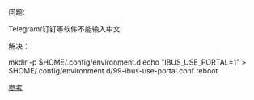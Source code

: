 问题:

Telegram/钉钉等软件不能输入中文

解决：

mkdir -p $HOME/.config/environment.d
echo "IBUS_USE_PORTAL=1" > $HOME/.config/environment.d/99-ibus-use-portal.conf
reboot

[参考](https://medium.com/hong-kong-linux-user-group/%E4%BF%AE%E6%AD%A3-telegram-desktop-%E5%8F%8A%E5%85%B6%E4%BB%96-qt-%E8%BB%9F%E4%BB%B6%E5%9C%A8-gnome-wayland-%E4%B8%8B%E7%9A%84-ibus-%E4%B8%AD%E6%96%87%E8%BC%B8%E5%85%A5%E5%95%8F%E9%A1%8C-797abc906c3d)